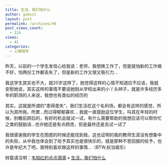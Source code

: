 ```yaml
---
title: 生活，我们怕什么
author: gxbsst
layout: post
permalink: /archives/46
post_views_count:
  - 124
views:
  - 41
categories:
  - 心情随写
---
```

<div>
  昨天，以前的一个学生发信心给我说：老师，我想换工作了，但是就怕新的工作做不好，怕两份工作都丢失了，但是新的工作又很又吸引力&#8230;</p> <p>
    我这学生其实也不大，就20岁这样了，她觉得这样的心情不知道应不应该，我就安慰她说，其实这样的事情不要说她刚从学校出来的小丫头辫子，就是许多经历多年的职场的人来说，我想也有类似的经历的
  </p>
  
  <p>
    其实，这就是所谓的”患得患失“，我们生活在这个名利场，都会有这样的感觉，所以为其所拖，所累&#8230;而过得郁郁寡欢&#8230; 我就一直鼓励这位学生，叫其在年轻的时候，别瞻前顾后的，有好的机会就试一试，有什么需要帮助的我想应该可以帮你忙之类的鼓励话&#8230;也许她还是有点顾虑，但是最终还是去试一试了
  </p>
  
  <p>
    我很感谢我的学生在困惑的时候还能找到我，这也证明的我的教师生涯没有想象中的失败，从中我也体会到了给予其实也是很快乐的，就是那种不思回报的给予，也许是年纪大了吧，我特别喜欢做这样的事情&#8230;（BTW,权当娱乐）
  </p>
</div>

转载请注明：[韦旭红的点点滴滴][1] &raquo; [生活，我们怕什么][2]

 [1]: http://www.weixuhong.com
 [2]: http://www.weixuhong.com/archives/46